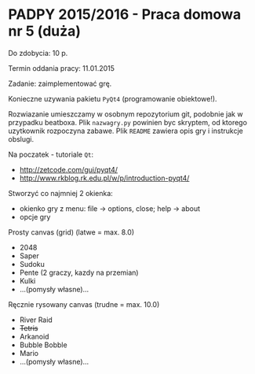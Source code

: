 PADPY 2015/2016 - Praca domowa nr 5 (duża)
==========================================

Do zdobycia: 10 p.

Termin oddania pracy: 11.01.2015

Zadanie: zaimplementować grę.

Konieczne uzywania pakietu `PyQt4` (programowanie obiektowe!).

Rozwiazanie umieszczamy w osobnym repozytorium git, podobnie jak w przypadku beatboxa.
Plik `nazwagry.py` powinien byc skryptem, od ktorego uzytkownik rozpoczyna zabawe.
Plik `README` zawiera opis gry i instrukcje obslugi.

Na poczatek - tutoriale `Qt`:
* http://zetcode.com/gui/pyqt4/
* http://www.rkblog.rk.edu.pl/w/p/introduction-pyqt4/

Stworzyć co najmniej 2 okienka:
* okienko gry z menu: file -> options, close; help -> about
* opcje gry

Prosty canvas (grid) (latwe = max. 8.0)
* 2048
* Saper
* Sudoku
* Pente (2 graczy, kazdy na przemian)
* Kulki
* ...(pomysły własne)...

Ręcznie rysowany canvas (trudne = max. 10.0)
* River Raid
* ~~Tetris~~
* Arkanoid
* Bubble Bobble
* Mario
* ...(pomysły własne)...
